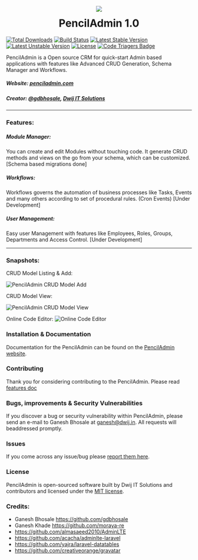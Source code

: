 <p align="center">
  <img src="http://penciladmin.com/img/penciladmin-256.png">
  <h1 align="center" style="margin-top:5px;">PencilAdmin 1.0</h1>
</p>

[![Total Downloads](https://poser.pugx.org/dwij/penciladmin/d/total.svg)](https://packagist.org/packages/dwij/penciladmin)
[![Build Status](https://travis-ci.org/penciladmin/penciladmin-dev.svg?branch=master)](https://travis-ci.org/penciladmin/penciladmin-dev)
[![Latest Stable Version](https://poser.pugx.org/dwij/penciladmin/v/stable.svg)](https://packagist.org/packages/dwij/penciladmin)
[![Latest Unstable Version](https://poser.pugx.org/dwij/penciladmin/v/unstable.svg)](https://packagist.org/packages/dwij/penciladmin)
[![License](https://poser.pugx.org/dwij/penciladmin/license.svg)](https://packagist.org/packages/dwij/penciladmin)
[![Code Triagers Badge](https://www.codetriage.com/waw3/penciladmin/badges/users.svg)](https://www.codetriage.com/waw3/penciladmin)

PencilAdmin is a Open source CRM for quick-start Admin based applications with features like Advanced CRUD Generation, Schema Manager and Workflows.
##### Website: [penciladmin.com](http://penciladmin.com)
##### Creator: [@gdbhosale](https://github.com/gdbhosale), [Dwij IT Solutions](https://github.com/waw3)

--------

### Features:
##### Module Manager:
You can create and edit Modules without touching code. It generate CRUD methods and views on the go from your schema, which can be customized. [Schema based migrations done]

##### Workflows:
Workflows governs the automation of business processes like Tasks, Events and many others according to set of procedural rules. (Cron Events) [Under Development]

##### User Management:
Easy user Management with features like Employees, Roles, Groups, Departments and Access Control. [Under Development]

--------

### Snapshots:

CRUD Model Listing & Add:

![PencilAdmin CRUD Model Add](http://penciladmin.com/img/penciladmin/penciladmin-row-listing-add.jpg)

CRUD Model View:

![PencilAdmin CRUD Model View](http://penciladmin.com/img/penciladmin/penciladmin-row-view.jpg)

Online Code Editor:
![Online Code Editor](http://penciladmin.com/img/penciladmin/penciladmin-online-code-editor.jpg)

### Installation & Documentation

Documentation for the PencilAdmin can be found on the [PencilAdmin website](http://penciladmin.com/documentation).

### Contributing

Thank you for considering contributing to the PencilAdmin. Please read [features doc](http://penciladmin.com/devdoc-features)

### Bugs, improvements & Security Vulnerabilities

If you discover a bug or security vulnerability within PencilAdmin, please send an e-mail to Ganesh Bhosale at ganesh@dwij.in. All requests will beaddressed promptly.

### Issues

If you come across any issue/bug please [report them here](https://github.com/waw3/penciladmin/issues).

### License

PencilAdmin is open-sourced software built by Dwij IT Solutions and contributors and licensed under the [MIT license](http://opensource.org/licenses/MIT).

### Credits:
- Ganesh Bhosale https://github.com/gdbhosale
- Ganesh Khade https://github.com/moraya-re
- https://github.com/almasaeed2010/AdminLTE
- https://github.com/acacha/adminlte-laravel
- https://github.com/yajra/laravel-datatables
- https://github.com/creativeorange/gravatar

